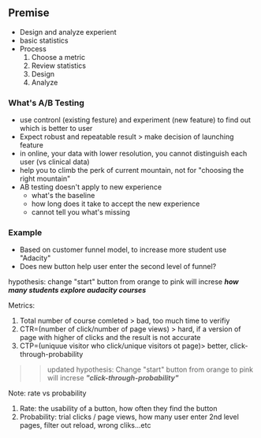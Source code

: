 
## Premise
- Design and analyze experient
- basic statistics
- Process
    1. Choose a metric
    2. Review statistics
    3. Design
    4. Analyze

### What's A/B Testing
- use contronl (existing festure) and experiment (new feature) to find out which is better to user
- Expect robust and repeatable result > make decision of launching feature
- in online, your data with lower resolution, you cannot distinguish each user (vs clinical data)
- help you to climb the perk of current mountain,  not for  "choosing the right mountain" 
- AB testing doesn't apply to new experience
    - what's the baseline
    - how long does it take to accept the new experience
    - cannot tell you what's missing

### Example
- Based on customer funnel model, to increase more student use "Adacity"
- Does new button help user enter the second level of funnel?

hypothesis: change "start" button from orange to pink will increse ***how many students explore audacity courses***

Metrics:
1. Total number of course comleted > bad, too much time to verifiy
2. CTR=(number of click/number of page views) > hard, if a version of page with higher of clicks and the result is not accurate
3. CTP=(uniquue visitor who click/unique visitors ot page)> better, click-through-probability

>> updated hypothesis: Change "start" button from orange to pink will increse ***"click-through-probability"***

Note: rate vs probability 
1. Rate: the usability of a button, how often they find the button
2. Probability: trial clicks / page views, how many user enter 2nd level pages, filter out reload, wrong cliks...etc
